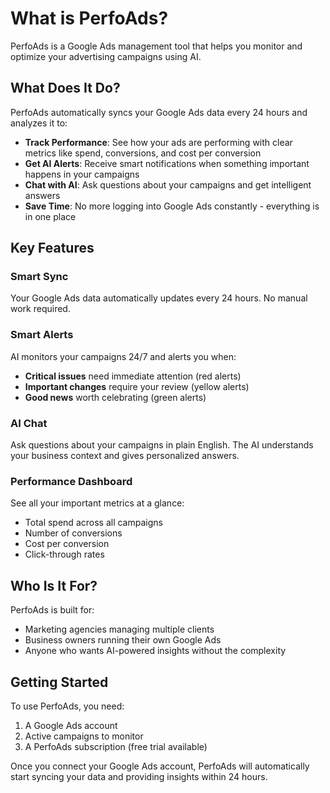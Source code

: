 # What is PerfoAds?

PerfoAds is a Google Ads management tool that helps you monitor and optimize your advertising campaigns using AI.

## What Does It Do?

PerfoAds automatically syncs your Google Ads data every 24 hours and analyzes it to:

- **Track Performance**: See how your ads are performing with clear metrics like spend, conversions, and cost per conversion
- **Get AI Alerts**: Receive smart notifications when something important happens in your campaigns
- **Chat with AI**: Ask questions about your campaigns and get intelligent answers
- **Save Time**: No more logging into Google Ads constantly - everything is in one place

## Key Features

### Smart Sync
Your Google Ads data automatically updates every 24 hours. No manual work required.

### Smart Alerts
AI monitors your campaigns 24/7 and alerts you when:
- **Critical issues** need immediate attention (red alerts)
- **Important changes** require your review (yellow alerts)
- **Good news** worth celebrating (green alerts)

### AI Chat
Ask questions about your campaigns in plain English. The AI understands your business context and gives personalized answers.

### Performance Dashboard
See all your important metrics at a glance:
- Total spend across all campaigns
- Number of conversions
- Cost per conversion
- Click-through rates

## Who Is It For?

PerfoAds is built for:
- Marketing agencies managing multiple clients
- Business owners running their own Google Ads
- Anyone who wants AI-powered insights without the complexity

## Getting Started

To use PerfoAds, you need:
1. A Google Ads account
2. Active campaigns to monitor
3. A PerfoAds subscription (free trial available)

Once you connect your Google Ads account, PerfoAds will automatically start syncing your data and providing insights within 24 hours.
